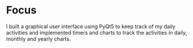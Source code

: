 # Focus
I built a graphical user interface using PyQt5 to keep track of my daily activities and implemented timers and charts to track the activities in daily, monthly and yearly charts. 
